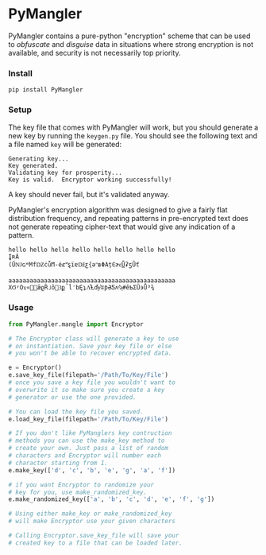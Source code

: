 # PyMangler

PyMangler contains a pure-python "encryption" scheme 
that can be used to *obfuscate* and *disguise* data
in situations where strong encryption is not available,
and security is not necessarily top priority.

### Install

    pip install PyMangler

### Setup

The key file that comes with PyMangler will work,
but you should generate a new key by running the 
`keygen.py` file.  You should see the following 
text and a file named `key` will be generated:

    Generating key...
    Key generated.
    Validating key for prosperity...
    Key is valid.  Encryptor working successfully!

A key should never fail, but it's validated anyway.

PyMangler's encryption algorithm was designed to give 
a fairly flat distribution frequency, and repeating 
patterns in pre-encrypted text does not generate 
repeating cipher-text that would give any indication
of a pattern.

    hello hello hello hello hello hello hello hello
    ̬ĮʀÀ
    (ŬǊɢʷMfǱċǚϺ-éȼ˭̕ȿïɐǅƹ{əʺʙΦΑțϾɚɛ͜ǙʡƽǛť
    
    aaaaaaaaaaaaaaaaaaaaaaaaaaaaaaaaaaaaaaaaaaaaaaa
    ΧϬʸΟϫ«͚ǣϱȐ˩ȍ3͜p̚ĺ̒bĘʇɅ͋Ƚďɏ͛ʬƥƏƼʌˢ͊ǝͅ#ȇƄƩŨ϶Ǖ³¾

### Usage

```python
from PyMangler.mangle import Encryptor

# The Encryptor class will generate a key to use
# on instantiation. Save your key file or else
# you won't be able to recover encrypted data.

e = Encryptor()
e.save_key_file(filepath='/Path/To/Key/File')
# once you save a key file you wouldn't want to 
# overwrite it so make sure you create a key
# generator or use the one provided.

# You can load the key file you saved.
e.load_key_file(filepath='/Path/To/Key/File')

# If you don't like PyManglers key contruction 
# methods you can use the make_key method to 
# create your own. Just pass a list of random
# characters and Encryptor will number each 
# character starting from 1.
e.make_key(['d', 'c', 'b', 'e', 'g', 'a', 'f'])

# if you want Encryptor to randomize your
# key for you, use make_randomized_key.
e.make_randomized_key(['a', 'b', 'c', 'd', 'e', 'f', 'g']) 

# Using either make_key or make_randomized_key
# will make Encryptor use your given characters

# Calling Encryptor.save_key_file will save your
# created key to a file that can be loaded later.

```

